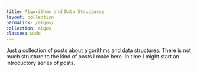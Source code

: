 ```yaml
---
title: Algorithms and Data Structures
layout: collection
permalink: /algos/
collection: algos
classes: wide
---
```


Just a collection of posts about algorithms and data structures.
There is not much structure to the kind of posts I make here. 
In time I might start an introductory series of posts.
